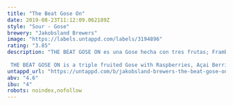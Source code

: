 ```yaml
---
title: "The Beat Gose On"
date: 2019-08-23T11:12:09.062189Z
style: "Sour - Gose"
brewery: "Jakobsland Brewers"
image: "https://labels.untappd.com/labels/3194896"
rating: "3.85"
description: "THE BEAT GOSE ON es una Gose hecha con tres frutas; Frambuesa, Açai y Mora! Es un smoothie con una gran cantidad de fruta, un toque de lactosa y flor de sal de las salinas maritimas de la isla de Ibiza. Esta Gose tiene un intenso carácter de fruta agridulce inicial con un refrescante final.  THE BEAT GOSE ON is a triple fruited Gose with Raspberries, Açai Berries & Blackberries! It is an adult fruit smoothie made with loads of fruit, a touch of milk sugar and salt flakes from the saltworks of the island of Ibiza. It has a big tangy fruit character up front with a refreshing dry finish."
untappd_url: "https://untappd.com/b/jakobsland-brewers-the-beat-gose-on/3194896"
abv: "4.6"
ibu: "4"
robots: noindex,nofollow
---
```

